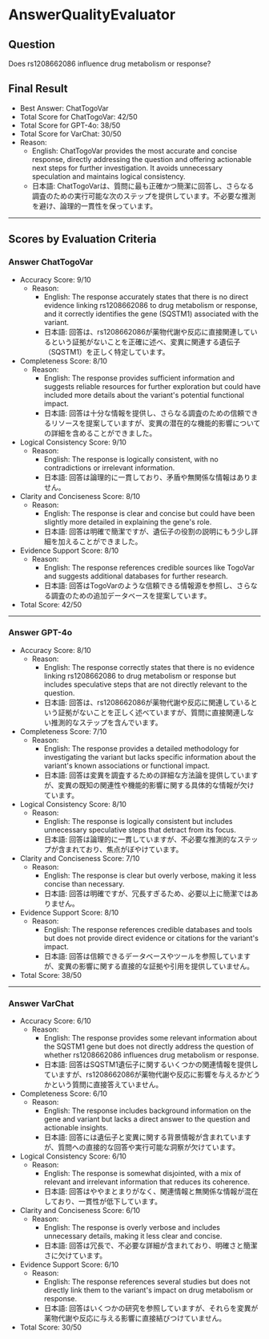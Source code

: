 # AnswerQualityEvaluator

## Question

Does rs1208662086 influence drug metabolism or response?

## Final Result

- Best Answer: ChatTogoVar
- Total Score for ChatTogoVar: 42/50
- Total Score for GPT-4o: 38/50
- Total Score for VarChat: 30/50
- Reason:
  - English: ChatTogoVar provides the most accurate and concise response, directly addressing the question and offering actionable next steps for further investigation. It avoids unnecessary speculation and maintains logical consistency.
  - 日本語: ChatTogoVarは、質問に最も正確かつ簡潔に回答し、さらなる調査のための実行可能な次のステップを提供しています。不必要な推測を避け、論理的一貫性を保っています。

---

## Scores by Evaluation Criteria

### Answer ChatTogoVar
- Accuracy Score: 9/10
  - Reason: 
    - English: The response accurately states that there is no direct evidence linking rs1208662086 to drug metabolism or response, and it correctly identifies the gene (SQSTM1) associated with the variant.
    - 日本語: 回答は、rs1208662086が薬物代謝や反応に直接関連しているという証拠がないことを正確に述べ、変異に関連する遺伝子（SQSTM1）を正しく特定しています。
- Completeness Score: 8/10
  - Reason: 
    - English: The response provides sufficient information and suggests reliable resources for further exploration but could have included more details about the variant's potential functional impact.
    - 日本語: 回答は十分な情報を提供し、さらなる調査のための信頼できるリソースを提案していますが、変異の潜在的な機能的影響についての詳細を含めることができました。
- Logical Consistency Score: 9/10
  - Reason: 
    - English: The response is logically consistent, with no contradictions or irrelevant information.
    - 日本語: 回答は論理的に一貫しており、矛盾や無関係な情報はありません。
- Clarity and Conciseness Score: 8/10
  - Reason: 
    - English: The response is clear and concise but could have been slightly more detailed in explaining the gene's role.
    - 日本語: 回答は明確で簡潔ですが、遺伝子の役割の説明にもう少し詳細を加えることができました。
- Evidence Support Score: 8/10
  - Reason: 
    - English: The response references credible sources like TogoVar and suggests additional databases for further research.
    - 日本語: 回答はTogoVarのような信頼できる情報源を参照し、さらなる調査のための追加データベースを提案しています。
- Total Score: 42/50

---

### Answer GPT-4o
- Accuracy Score: 8/10
  - Reason: 
    - English: The response correctly states that there is no evidence linking rs1208662086 to drug metabolism or response but includes speculative steps that are not directly relevant to the question.
    - 日本語: 回答は、rs1208662086が薬物代謝や反応に関連しているという証拠がないことを正しく述べていますが、質問に直接関連しない推測的なステップを含んでいます。
- Completeness Score: 7/10
  - Reason: 
    - English: The response provides a detailed methodology for investigating the variant but lacks specific information about the variant's known associations or functional impact.
    - 日本語: 回答は変異を調査するための詳細な方法論を提供していますが、変異の既知の関連性や機能的影響に関する具体的な情報が欠けています。
- Logical Consistency Score: 8/10
  - Reason: 
    - English: The response is logically consistent but includes unnecessary speculative steps that detract from its focus.
    - 日本語: 回答は論理的に一貫していますが、不必要な推測的なステップが含まれており、焦点がぼやけています。
- Clarity and Conciseness Score: 7/10
  - Reason: 
    - English: The response is clear but overly verbose, making it less concise than necessary.
    - 日本語: 回答は明確ですが、冗長すぎるため、必要以上に簡潔ではありません。
- Evidence Support Score: 8/10
  - Reason: 
    - English: The response references credible databases and tools but does not provide direct evidence or citations for the variant's impact.
    - 日本語: 回答は信頼できるデータベースやツールを参照していますが、変異の影響に関する直接的な証拠や引用を提供していません。
- Total Score: 38/50

---

### Answer VarChat
- Accuracy Score: 6/10
  - Reason: 
    - English: The response provides some relevant information about the SQSTM1 gene but does not directly address the question of whether rs1208662086 influences drug metabolism or response.
    - 日本語: 回答はSQSTM1遺伝子に関するいくつかの関連情報を提供していますが、rs1208662086が薬物代謝や反応に影響を与えるかどうかという質問に直接答えていません。
- Completeness Score: 6/10
  - Reason: 
    - English: The response includes background information on the gene and variant but lacks a direct answer to the question and actionable insights.
    - 日本語: 回答には遺伝子と変異に関する背景情報が含まれていますが、質問への直接的な回答や実行可能な洞察が欠けています。
- Logical Consistency Score: 6/10
  - Reason: 
    - English: The response is somewhat disjointed, with a mix of relevant and irrelevant information that reduces its coherence.
    - 日本語: 回答はややまとまりがなく、関連情報と無関係な情報が混在しており、一貫性が低下しています。
- Clarity and Conciseness Score: 6/10
  - Reason: 
    - English: The response is overly verbose and includes unnecessary details, making it less clear and concise.
    - 日本語: 回答は冗長で、不必要な詳細が含まれており、明確さと簡潔さに欠けています。
- Evidence Support Score: 6/10
  - Reason: 
    - English: The response references several studies but does not directly link them to the variant's impact on drug metabolism or response.
    - 日本語: 回答はいくつかの研究を参照していますが、それらを変異が薬物代謝や反応に与える影響に直接結びつけていません。
- Total Score: 30/50